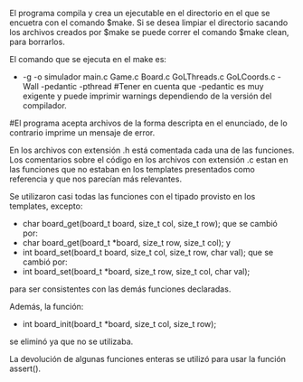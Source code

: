 El programa compila y crea un ejecutable en el directorio en el que se encuetra con el comando $make.
Si se desea limpiar el directorio sacando los archivos creados por $make se puede correr el comando $make clean, para borrarlos.

El comando que se ejecuta en el make es:
* -g -o simulador main.c Game.c Board.c GoLThreads.c GoLCoords.c -Wall -pedantic -pthread
#Tener en cuenta que -pedantic es muy exigente y puede imprimir warnings dependiendo de la versión del compilador.

#El programa acepta archivos de la forma descripta en el enunciado, de lo contrario imprime un mensaje de error.

En los archivos con extensión .h está comentada cada una de las funciones. Los comentarios sobre el código en los archivos con extensión .c 
estan en las funciones que no estaban en los templates presentados como referencia y que nos parecían más relevantes.

Se utilizaron casi todas las funciones con el tipado provisto en los templates, excepto:
* char board_get(board_t board, size_t col, size_t row);
que se cambió por:
* char board_get(board_t *board, size_t row, size_t col);
y
* int board_set(board_t board, size_t col, size_t row, char val);
que se cambió por:
* int board_set(board_t *board, size_t row, size_t col, char val);

para ser consistentes con las demás funciones declaradas.

Además, la función:
* int board_init(board_t *board, size_t col, size_t row);

se eliminó ya que no se utilizaba.

La devolución de algunas funciones enteras se utilizó para usar la función assert().






